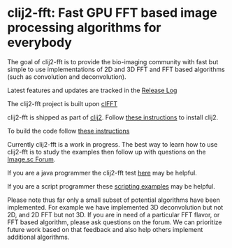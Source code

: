 # clij2-fft: Fast GPU FFT based image processing algorithms for everybody

The goal of clij2-fft is to provide the bio-imaging community with fast but simple to use implementations of 2D and 3D FFT and FFT based algorithms (such as convolution and deconvolution). 

Latest features and updates are tracked in the [Release Log](https://clij.github.io/clij2-fft/docs/releaselog)

The clij2-fft project is built upon [clFFT](https://github.com/arrayfire/clFFT)  

clij2-fft is shipped as part of [clij2](https://clij.github.io).  Follow [these instructions](https://clij.github.io/clij2-docs/installationInFiji) to install clij2. 

To build the code follow [these instructions](https://clij.github.io/clij2-fft/docs/buildlibs/build)

Currently clij2-fft is a work in progress.  The best way to learn how to use clij2-fft is to study the examples then follow up with questions on the [Image.sc Forum](https://forum.image.sc/).   

If you are a java programmer the clij2-fft test [here](https://github.com/clij/clij2-fft/tree/master/src/test/java/net/haesleinhuepf/clijx/tests) may be helpful.   

If you are a script programmer these [scripting examples](https://github.com/clij/clij2-fft/tree/master/src/main/jython) may be helpful.  

Please note thus far only a small subset of potential algorithms have been implemented.  For example we have implemented 3D deconvolution but not 2D, and 2D FFT but not 3D.  If you are in need of a particular FFT flavor, or FFT based algorithm, please ask questions on the forum.  We can prioritize future work based on that feedback and also help others implement additional algorithms. 
